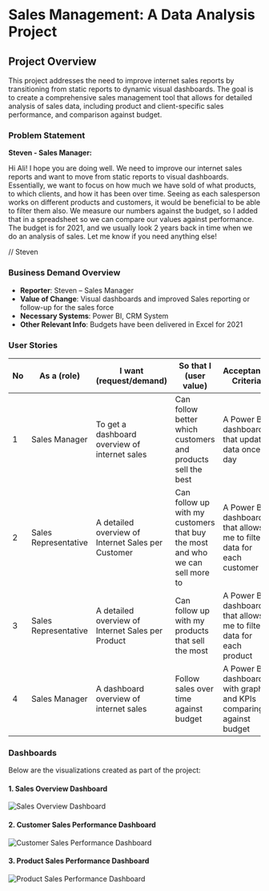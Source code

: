 # Sales Management: A Data Analysis Project

## Project Overview
This project addresses the need to improve internet sales reports by transitioning from static reports to dynamic visual dashboards. The goal is to create a comprehensive sales management tool that allows for detailed analysis of sales data, including product and client-specific sales performance, and comparison against budget.

### Problem Statement
**Steven - Sales Manager:**

Hi Ali!
I hope you are doing well. We need to improve our internet sales reports and want to move from static reports to visual dashboards.
Essentially, we want to focus on how much we have sold of what products, to which clients, and how it has been over time.
Seeing as each salesperson works on different products and customers, it would be beneficial to be able to filter them also.
We measure our numbers against the budget, so I added that in a spreadsheet so we can compare our values against performance.
The budget is for 2021, and we usually look 2 years back in time when we do an analysis of sales.
Let me know if you need anything else!

// Steven


### Business Demand Overview
- **Reporter**: Steven – Sales Manager
- **Value of Change**: Visual dashboards and improved Sales reporting or follow-up for the sales force
- **Necessary Systems**: Power BI, CRM System
- **Other Relevant Info**: Budgets have been delivered in Excel for 2021

### User Stories

| No | As a (role)           | I want (request/demand)                                | So that I (user value)                                                    | Acceptance Criteria                                                             |
|----|-----------------------|-------------------------------------------------------|---------------------------------------------------------------------------|---------------------------------------------------------------------------------|
| 1  | Sales Manager          | To get a dashboard overview of internet sales         | Can follow better which customers and products sell the best              | A Power BI dashboard that updates data once a day                              |
| 2  | Sales Representative   | A detailed overview of Internet Sales per Customer    | Can follow up with my customers that buy the most and who we can sell more to | A Power BI dashboard that allows me to filter data for each customer            |
| 3  | Sales Representative   | A detailed overview of Internet Sales per Product     | Can follow up with my products that sell the most                         | A Power BI dashboard that allows me to filter data for each product             |
| 4  | Sales Manager          | A dashboard overview of internet sales                | Follow sales over time against budget                                     | A Power BI dashboard with graphs and KPIs comparing against budget              |

### Dashboards
Below are the visualizations created as part of the project:

#### 1. Sales Overview Dashboard
![Sales Overview Dashboard](https://github.com/Ronit-Saini/Sales_Management/blob/main/Screenshot%20(531).png?raw=true)

#### 2. Customer Sales Performance Dashboard
![Customer Sales Performance Dashboard](https://github.com/Ronit-Saini/Sales_Management/blob/main/Screenshot%20(532).png?raw=true)

#### 3. Product Sales Performance Dashboard
![Product Sales Performance Dashboard](https://github.com/Ronit-Saini/Sales_Management/blob/main/Screenshot%20(533).png?raw=true)
